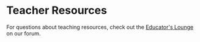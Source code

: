 # Teacher Resources

For questions about teaching resources, check out the [Educator's Lounge](https://forum.makecode.com/c/educators-lounge/24) on our forum.